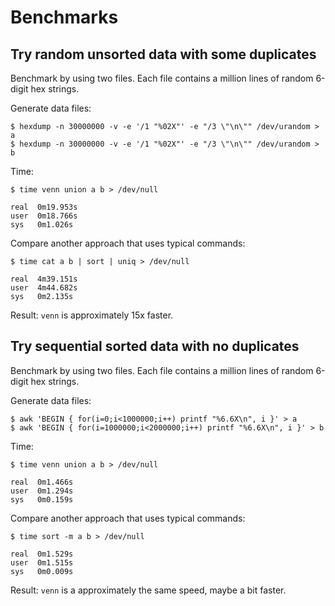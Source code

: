 # Benchmarks


## Try random unsorted data with some duplicates

Benchmark by using two files. Each file contains a million lines of random 6-digit hex strings.

Generate data files:

    $ hexdump -n 30000000 -v -e '/1 "%02X"' -e "/3 \"\n\"" /dev/urandom > a
    $ hexdump -n 30000000 -v -e '/1 "%02X"' -e "/3 \"\n\"" /dev/urandom > b

Time:

    $ time venn union a b > /dev/null

    real  0m19.953s
    user  0m18.766s
    sys   0m1.026s

Compare another approach that uses typical commands:

    $ time cat a b | sort | uniq > /dev/null

    real  4m39.151s
    user  4m44.682s
    sys   0m2.135s

Result: `venn` is approximately 15x faster.


## Try sequential sorted data with no duplicates

Benchmark by using two files. Each file contains a million lines of random 6-digit hex strings.

Generate data files:

    $ awk 'BEGIN { for(i=0;i<1000000;i++) printf "%6.6X\n", i }' > a
    $ awk 'BEGIN { for(i=1000000;i<2000000;i++) printf "%6.6X\n", i }' > b

Time:

    $ time venn union a b > /dev/null

    real  0m1.466s
    user  0m1.294s
    sys   0m0.159s

Compare another approach that uses typical commands:

    $ time sort -m a b > /dev/null

    real  0m1.529s
    user  0m1.515s
    sys   0m0.009s

Result: `venn` is a approximately the same speed, maybe a bit faster.

